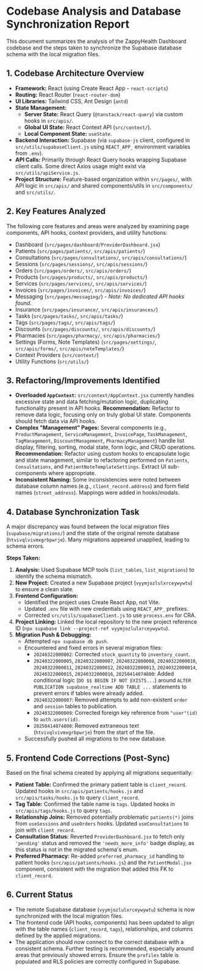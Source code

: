# Codebase Analysis and Database Synchronization Report

This document summarizes the analysis of the ZappyHealth Dashboard codebase and the steps taken to synchronize the Supabase database schema with the local migration files.

## 1. Codebase Architecture Overview

*   **Framework:** React (using Create React App - `react-scripts`)
*   **Routing:** React Router (`react-router-dom`)
*   **UI Libraries:** Tailwind CSS, Ant Design (`antd`)
*   **State Management:**
    *   **Server State:** React Query (`@tanstack/react-query`) via custom hooks in `src/apis/`.
    *   **Global UI State:** React Context API (`src/context/`).
    *   **Local Component State:** `useState`.
*   **Backend Interaction:** Supabase (via `supabase-js` client, configured in `src/utils/supabaseClient.js` using `REACT_APP_` environment variables from `.env`).
*   **API Calls:** Primarily through React Query hooks wrapping Supabase client calls. Some direct Axios usage might exist via `src/utils/apiService.js`.
*   **Project Structure:** Feature-based organization within `src/pages/`, with API logic in `src/apis/` and shared components/utils in `src/components/` and `src/utils/`.

## 2. Key Features Analyzed

The following core features and areas were analyzed by examining page components, API hooks, context providers, and utility functions:

*   Dashboard (`src/pages/dashboard/ProviderDashboard.jsx`)
*   Patients (`src/pages/patients/`, `src/apis/patients/`)
*   Consultations (`src/pages/consultations/`, `src/apis/consultations/`)
*   Sessions (`src/pages/sessions/`, `src/apis/sessions/`)
*   Orders (`src/pages/orders/`, `src/apis/orders/`)
*   Products (`src/pages/products/`, `src/apis/products/`)
*   Services (`src/pages/services/`, `src/apis/services/`)
*   Invoices (`src/pages/invoices/`, `src/apis/invoices/`)
*   Messaging (`src/pages/messaging/`) - *Note: No dedicated API hooks found.*
*   Insurance (`src/pages/insurance/`, `src/apis/insurances/`)
*   Tasks (`src/pages/tasks/`, `src/apis/tasks/`)
*   Tags (`src/pages/tags/`, `src/apis/tags/`)
*   Discounts (`src/pages/discounts/`, `src/apis/discounts/`)
*   Pharmacies (`src/pages/pharmacy/`, `src/apis/pharmacies/`)
*   Settings (Forms, Note Templates) (`src/pages/settings/`, `src/apis/forms/`, `src/apis/noteTemplates/`)
*   Context Providers (`src/context/`)
*   Utility Functions (`src/utils/`)

## 3. Refactoring/Improvements Identified

*   **Overloaded `AppContext`:** `src/context/AppContext.jsx` currently handles excessive state and data fetching/mutation logic, duplicating functionality present in API hooks. **Recommendation:** Refactor to remove data logic, focusing only on truly global UI state. Components should fetch data via API hooks.
*   **Complex "Management" Pages:** Several components (e.g., `ProductManagement`, `ServiceManagement`, `InvoicePage`, `TaskManagement`, `TagManagement`, `DiscountManagement`, `PharmacyManagement`) handle list display, filtering, sorting, modal state, form logic, and CRUD operations. **Recommendation:** Refactor using custom hooks to encapsulate logic and state management, similar to refactoring performed on `Patients`, `Consultations`, and `PatientNoteTemplateSettings`. Extract UI sub-components where appropriate.
*   **Inconsistent Naming:** Some inconsistencies were noted between database column names (e.g., `client_record.address`) and form field names (`street_address`). Mappings were added in hooks/modals.

## 4. Database Synchronization Task

A major discrepancy was found between the local migration files (`supabase/migrations/`) and the state of the original remote database (`htvivqlvivmxgrbpwrje`). Many migrations appeared unapplied, leading to schema errors.

**Steps Taken:**

1.  **Analysis:** Used Supabase MCP tools (`list_tables`, `list_migrations`) to identify the schema mismatch.
2.  **New Project:** Created a new Supabase project (`vyymjozlulxrceywywtu`) to ensure a clean slate.
3.  **Frontend Configuration:**
    *   Identified the project uses Create React App, not Vite.
    *   Updated `.env` file with new credentials using `REACT_APP_` prefixes.
    *   Corrected `src/utils/supabaseClient.js` to use `process.env` for CRA.
4.  **Project Linking:** Linked the local repository to the new project reference ID (`npx supabase link --project-ref vyymjozlulxrceywywtu`).
5.  **Migration Push & Debugging:**
    *   Attempted `npx supabase db push`.
    *   Encountered and fixed errors in several migration files:
        *   `20240322000002`: Corrected `stock_quantity` to `inventory_count`.
        *   `20240322000005`, `20240322000007`, `20240322000008`, `20240322000010`, `20240322000011`, `20240322000012`, `20240322000013`, `20240322000014`, `20240322000015`, `20240322000016`, `20250414074800`: Added conditional logic (`DO $$ BEGIN IF NOT EXISTS...`) around `ALTER PUBLICATION supabase_realtime ADD TABLE ...` statements to prevent errors if tables were already added.
        *   `20240322000007`: Removed attempts to add non-existent `order` and `session` tables to publication.
        *   `20240322000009`: Corrected foreign key reference from `"user"(id)` to `auth.users(id)`.
        *   `20250414074800`: Removed extraneous text (`htvivqlvivmxgrbpwrje`) from the start of the file.
    *   Successfully pushed all migrations to the new database.

## 5. Frontend Code Corrections (Post-Sync)

Based on the final schema created by applying all migrations sequentially:

*   **Patient Table:** Confirmed the primary patient table is `client_record`. Updated hooks in `src/apis/patients/hooks.js` and `src/apis/tasks/hooks.js` to query `client_record`.
*   **Tag Table:** Confirmed the table name is `tags`. Updated hooks in `src/apis/tags/hooks.js` to query `tags`.
*   **Relationship Joins:** Removed potentially problematic `patients(*)` joins from `useSessions` and `useOrders` hooks. Updated `useConsultations` to join with `client_record`.
*   **Consultation Status:** Reverted `ProviderDashboard.jsx` to fetch only `'pending'` status and removed the `'needs_more_info'` badge display, as this status is not in the migrated schema's enum.
*   **Preferred Pharmacy:** Re-added `preferred_pharmacy_id` handling to patient hooks (`src/apis/patients/hooks.js`) and the `PatientModal.jsx` component, consistent with the migration that added this FK to `client_record`.

## 6. Current Status

*   The remote Supabase database (`vyymjozlulxrceywywtu`) schema is now synchronized with the local migration files.
*   The frontend code (API hooks, components) has been updated to align with the table names (`client_record`, `tags`), relationships, and columns defined by the applied migrations.
*   The application should now connect to the correct database with a consistent schema. Further testing is recommended, especially around areas that previously showed errors. Ensure the `profiles` table is populated and RLS policies are correctly configured in Supabase.
